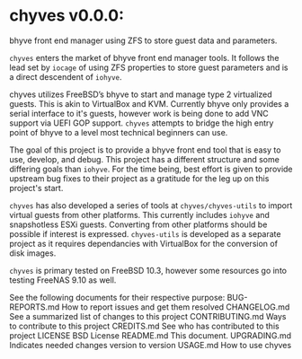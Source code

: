 # chyves v0.0.0:

bhyve front end manager using ZFS to store guest data and parameters.

`chyves` enters the market of bhyve front end manager tools. It follows the lead set by `iocage` of using ZFS properties to store guest parameters and is a direct descendent of `iohyve`.

chyves utilizes FreeBSD’s bhyve to start and manage type 2 virtualized guests. This is akin to VirtualBox and KVM. Currently bhyve only provides a serial interface to it's guests, however work is being done to add VNC support via UEFI GOP support. `chyves` attempts to bridge the high entry point of bhyve to a level most technical beginners can use.

The goal of this project is to provide a bhyve front end tool that is easy to use, develop, and debug. This project has a different structure and some differing goals than `iohyve`. For the time being, best effort is given to provide upstream bug fixes to their project as a gratitude for the leg up on this project's start.

`chyves` has also developed a series of tools at `chyves/chyves-utils` to import virtual guests from other platforms. This currently includes `iohyve` and snapshotless ESXi guests. Converting from other platforms should be possible if interest is expressed. `chyves-utils` is developed as a separate project as it requires dependancies with VirtualBox for the conversion of disk images.

`chyves` is primary tested on FreeBSD 10.3, however some resources go into testing FreeNAS 9.10 as well.

See the following documents for their respective purpose:
BUG-REPORTS.md        How to report issues and get them resolved
CHANGELOG.md          See a summarized list of changes to this project
CONTRIBUTING.md       Ways to contribute to this project
CREDITS.md            See who has contributed to this project
LICENSE               BSD License
README.md             This document.
UPGRADING.md          Indicates needed changes version to version
USAGE.md              How to use chyves
